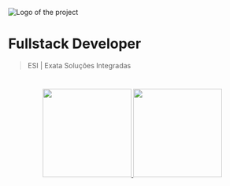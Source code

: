 ![Logo of the project](https://esiexata.com.br/wp-content/uploads/2021/10/Logo-positiva-horizontal-1024x234.png)

# Fullstack Developer
> ESI | Exata Soluções Integradas
#

<div align="center">
  <a href="https://github.com/jsrwell-esiexata">
  <img height="180em" src="https://github-readme-stats.vercel.app/api?username=jsrwell-esiexata&show_icons=true&theme=transparent&include_all_commits=true&count_private=true"/>
  <img height="180em" src="https://github-readme-stats.vercel.app/api/top-langs/?username=jsrwell-esiexata&layout=compact&langs_count=7&theme=transparent"/>
</div>

